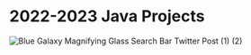 # 2022-2023 Java Projects
![Blue Galaxy Magnifying Glass Search Bar Twitter Post (1) (2)](https://user-images.githubusercontent.com/106090200/195382524-93f98b44-e5e3-49a2-ac0e-575c42c41490.png)

